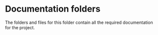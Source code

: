 # Documentation folders

The folders and files for this folder contain all the required documentation for the project.